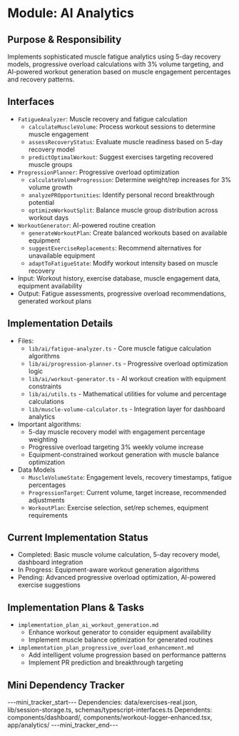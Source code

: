 # Module: AI Analytics

## Purpose & Responsibility
Implements sophisticated muscle fatigue analytics using 5-day recovery models, progressive overload calculations with 3% volume targeting, and AI-powered workout generation based on muscle engagement percentages and recovery patterns.

## Interfaces
* `FatigueAnalyzer`: Muscle recovery and fatigue calculation
  * `calculateMuscleVolume`: Process workout sessions to determine muscle engagement
  * `assessRecoveryStatus`: Evaluate muscle readiness based on 5-day recovery model
  * `predictOptimalWorkout`: Suggest exercises targeting recovered muscle groups
* `ProgressionPlanner`: Progressive overload optimization
  * `calculateVolumeProgression`: Determine weight/rep increases for 3% volume growth
  * `analyzePROpportunities`: Identify personal record breakthrough potential
  * `optimizeWorkoutSplit`: Balance muscle group distribution across workout days
* `WorkoutGenerator`: AI-powered routine creation
  * `generateWorkoutPlan`: Create balanced workouts based on available equipment
  * `suggestExerciseReplacements`: Recommend alternatives for unavailable equipment
  * `adaptToFatigueState`: Modify workout intensity based on muscle recovery
* Input: Workout history, exercise database, muscle engagement data, equipment availability
* Output: Fatigue assessments, progressive overload recommendations, generated workout plans

## Implementation Details
* Files:
  * `lib/ai/fatigue-analyzer.ts` - Core muscle fatigue calculation algorithms
  * `lib/ai/progression-planner.ts` - Progressive overload optimization logic
  * `lib/ai/workout-generator.ts` - AI workout creation with equipment constraints
  * `lib/ai/utils.ts` - Mathematical utilities for volume and percentage calculations
  * `lib/muscle-volume-calculator.ts` - Integration layer for dashboard analytics
* Important algorithms:
  * 5-day muscle recovery model with engagement percentage weighting
  * Progressive overload targeting 3% weekly volume increase
  * Equipment-constrained workout generation with muscle balance optimization
* Data Models
  * `MuscleVolumeState`: Engagement levels, recovery timestamps, fatigue percentages
  * `ProgressionTarget`: Current volume, target increase, recommended adjustments
  * `WorkoutPlan`: Exercise selection, set/rep schemes, equipment requirements

## Current Implementation Status
* Completed: Basic muscle volume calculation, 5-day recovery model, dashboard integration
* In Progress: Equipment-aware workout generation algorithms
* Pending: Advanced progressive overload optimization, AI-powered exercise suggestions

## Implementation Plans & Tasks
* `implementation_plan_ai_workout_generation.md`
  * Enhance workout generator to consider equipment availability
  * Implement muscle balance optimization for generated routines
* `implementation_plan_progressive_overload_enhancement.md`
  * Add intelligent volume progression based on performance patterns
  * Implement PR prediction and breakthrough targeting

## Mini Dependency Tracker
---mini_tracker_start---
Dependencies: data/exercises-real.json, lib/session-storage.ts, schemas/typescript-interfaces.ts
Dependents: components/dashboard/, components/workout-logger-enhanced.tsx, app/analytics/
---mini_tracker_end---